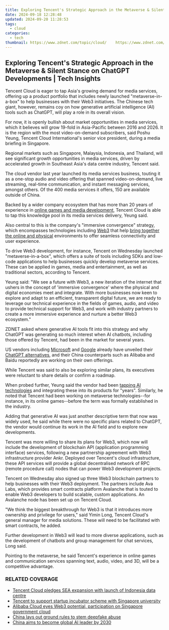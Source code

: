 ```yaml
---
title: Exploring Tencent's Strategic Approach in the Metaverse & Silent Stance on ChatGPT Developments | Tech Insights
date: 2024-09-18 12:28:48
updated: 2024-09-20 11:28:53
tags:
  - cloud
categories:
  - tech
thumbnail: https://www.zdnet.com/topic/cloud/    https://www.zdnet.com/a/img/resize/6f1ff1f54fd94b9ac9caa2e65ed1a241a0dbd127/2022/03/09/9034344c-b982-4016-a6f2-dd5a1a1e4bf6/gettyimages-1351539614-metaverse-virtual-reality.jpg?width=170&height=96&fit=crop&auto=webp
---
```


## Exploring Tencent's Strategic Approach in the Metaverse & Silent Stance on ChatGPT Developments | Tech Insights

Tencent Cloud is eager to tap Asia's growing demand for media services, offering up a product portfolio that includes newly launched "metaverse-in-a-box" to help businesses with their Web3 initiatives. The Chinese tech giant, however, remains coy on how generative artificial intelligence (AI) tools such as ChatGPT, will play a role in its overall vision. 

For now, it is openly bullish about market opportunities in media services, which it believes will grow 19-fold in Asia-Pacific between 2016 and 2026\. It is the region with the most video-on-demand subscribers, said Poshu Yeung, Tencent Cloud International's senior vice president, during a media briefing in Singapore. 

Regional markets such as Singapore, Malaysia, Indonesia, and Thailand, will see significant growth opportunities in media services, driven by accelerated growth in Southeast Asia's data centre industry, Tencent said. 

The cloud vendor last year launched its media services business, touting it as a one-stop audio and video offering that spanned video-on-demand, live streaming, real-time communication, and instant messaging services, amongst others. Of the 400 media services it offers, 150 are available outside of China. 

Backed by a wider company ecosystem that has more than 20 years of experience in [online games and media development](https://www.zdnet.com/article/tencent-reports-29-revenue-growth-on-online-games-boost/), Tencent Cloud is able to tap this knowledge pool in its media services delivery, Yeung said. 

Also central to this is the company's "immersive convergence" strategy, which encompasses technologies including [Web3](https://www.zdnet.com/article/what-is-web3-everything-you-need-to-know-about-the-decentralised-future-of-the-internet/) that help [bring together the online and physical](https://www.zdnet.com/article/alibaba-jd-com-heat-up-offline-online-competition-in-china/) environments to offer seamless connectivity and user experience.

To drive Web3 development, for instance, Tencent on Wednesday launched "metaverse-in-a-box", which offers a suite of tools including SDKs and low-code applications to help businesses quickly develop metaverse services. These can be applied in games, media and entertainment, as well as traditional sectors, according to Tencent. 

Yeung said: "We see a future with Web3, a new iteration of the internet that ushers in the concept of 'immersive convergence' where the physical and digital economies meet and integrate. With more businesses now keen to explore and adapt to an efficient, transparent digital future, we are ready to leverage our technical experience in the fields of games, audio, and video to provide technical support for Web3, and work with industry partners to create a more immersive experience and nurture a better Web3 ecosystem." 

ZDNET asked where generative AI tools fit into this strategy and why ChatGPT was generating so much interest when AI chatbots, including those offered by Tencent, had been in the market for several years. 

US vendors including [Microsoft](https://www.zdnet.com/article/microsoft-just-made-a-huge-investment-in-chatgpt-maker-openai-heres-why/) and [Google](https://www.zdnet.com/article/google-steps-up-work-on-chatgpt-rivals/) already have unveiled their [ChatGPT alternatives](https://www.zdnet.com/article/best-ai-chatbot/), and their China counterparts such as Alibaba and Baidu reportedly are working on their own offerings. 

While Tencent was said to also be exploring similar plans, its executives were reluctant to share details or confirm a roadmap. 

When probed further, Yeung said the vendor had been [tapping AI technologies](https://www.zdnet.com/article/tencent-to-support-startup-incubator-scheme-with-singapore-university/) and integrating these into its products for "years". Similarly, he noted that Tencent had been working on metaverse technologies--for instance, in its online games--before the term was formally established in the industry. 

Adding that generative AI was just another descriptive term that now was widely used, he said while there were no specific plans related to ChatGPT, the vendor would continue its work in the AI field and to explore new developments. 

Tencent was more willing to share its plans for Web3, which now will include the development of blockchain API (application programming interface) services, following a new partnership agreement with Web3 infrastructure provider Ankr. Deployed over Tencent's cloud infrastructure, these API services will provide a global decentralised network of RPC (remote procedure call) nodes that can power Web3 development projects.

Tencent on Wednesday also signed up three Web3 blockchain partners to help businesses with their Web3 deployment. The partners include Ava Labs, which provides smart contracts platform Avalanche that is touted to enable Web3 developers to build scalable, custom applications. An Avalanche node has been set up on Tencent Cloud. 

"We think the biggest breakthrough for Web3 is that it introduces more ownership and privilege for users," said Yimin Long, Tencent Cloud's general manager for media solutions. These will need to be facilitated with smart contracts, he added. 

Further development in Web3 will lead to more diverse applications, such as the development of chatbots and group management for chat services, Long said.

Pointing to the metaverse, he said Tencent's experience in online games and communication services spanning text, audio, video, and 3D, will be a competitive advantage. 

### RELATED COVERAGE

* [Tencent Cloud pledges SEA expansion with launch of Indonesia data centre](https://www.zdnet.com/article/tencent-cloud-pledges-sea-expansion-with-launch-of-indonesia-data-centre/)
* [Tencent to support startup incubator scheme with Singapore university](https://www.zdnet.com/article/tencent-to-support-startup-incubator-scheme-with-singapore-university/)
* [Alibaba Cloud eyes Web3 potential, participation on Singapore government cloud](https://www.zdnet.com/finance/blockchain/alibaba-cloud-eyes-web3-potential-participation-on-singapore-government-cloud/)
* [China lays out ground rules to stem deepfake abuse](https://www.zdnet.com/article/china-lays-out-ground-rules-to-stem-deepfake-abuse/)
* [China aims to become global AI leader by 2030](https://www.zdnet.com/article/china-aims-to-become-global-ai-leader-by-2030/)

<ins class="adsbygoogle"
     style="display:block"
     data-ad-format="autorelaxed"
     data-ad-client="ca-pub-7571918770474297"
     data-ad-slot="1223367746"></ins>



<ins class="adsbygoogle"
     style="display:block"
     data-ad-client="ca-pub-7571918770474297"
     data-ad-slot="8358498916"
     data-ad-format="auto"
     data-full-width-responsive="true"></ins>
